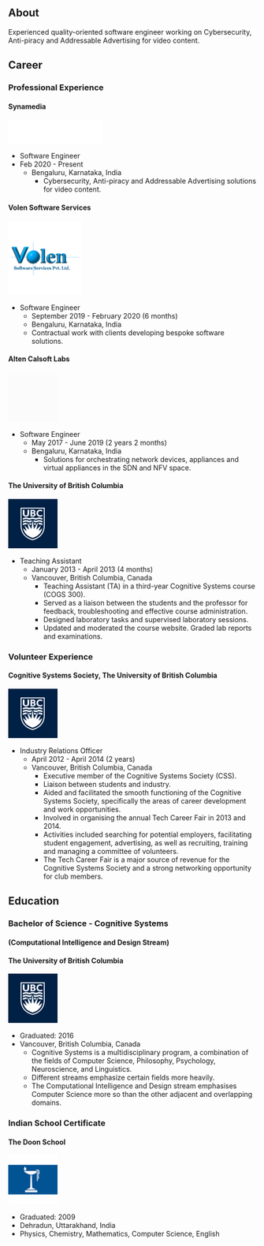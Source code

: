 

## About
Experienced quality-oriented software engineer working on Cybersecurity, Anti-piracy and Addressable Advertising for video content.
## Career

### Professional Experience

#### Synamedia

<img class="logo" src="assets/img/synamedia.gif" />

- Software Engineer
- Feb 2020 - Present
  - Bengaluru, Karnataka, India
    - Cybersecurity, Anti-piracy and Addressable Advertising solutions for video content.

#### Volen Software Services
<img class="logo" src="assets/img/volen.png" width="150" height="150"/>

- Software Engineer
  - September 2019 - February 2020 (6 months)
  - Bengaluru, Karnataka, India
   - Contractual work with clients developing bespoke software solutions.

#### Alten Calsoft Labs
<img class="logo" src="assets/img/alten_calsoft_labs.gif" width="100" height="100"/>

- Software Engineer
  - May 2017 - June 2019 (2 years 2 months)
  - Bengaluru, Karnataka, India
    - Solutions for orchestrating network devices, appliances and virtual appliances in the SDN and NFV space.

#### The University of British Columbia
<img class="logo" src="assets/img/ubc.png" height="100" width="100"/>

- Teaching Assistant
  - January 2013 - April 2013 (4 months)
  - Vancouver, British Columbia, Canada
    - Teaching Assistant (TA) in a third-year Cognitive Systems course (COGS 300).
    - Served as a liaison between the students and the professor for feedback, troubleshooting and effective course administration.
    - Designed laboratory tasks and supervised laboratory sessions.
    - Updated and moderated the course website. Graded lab reports and examinations.


### Volunteer Experience

#### Cognitive Systems Society, The University of British Columbia

<img class="logo" src="assets/img/ubc.png" height="100" width="100"/>

- Industry Relations Officer
  - April 2012 - April 2014 (2 years)
  - Vancouver, British Columbia, Canada
    - Executive member of the Cognitive Systems Society (CSS).
    - Liaison between students and industry.
    - Aided and facilitated the smooth functioning of the Cognitive Systems Society, specifically the areas of career development and work opportunities.
    - Involved in organising the annual Tech Career Fair in 2013 and 2014.
    - Activities included searching for potential employers, facilitating student engagement, advertising, as well as recruiting, training and managing a committee of volunteers.
    - The Tech Career Fair is a major source of revenue for the Cognitive Systems Society and a strong networking opportunity for club members.


## Education


### Bachelor of Science - Cognitive Systems 
#### (Computational Intelligence and Design Stream)
#### The University of British Columbia

<img class="logo" src="assets/img/ubc.png" height="100" width="100"/>

  - Graduated: 2016
  - Vancouver, British Columbia, Canada
    - Cognitive Systems is a multidisciplinary program, a combination of the fields of Computer Science, Philosophy, Psychology, Neuroscience, and Linguistics.
    - Different streams emphasize certain fields more heavily. 
    - The Computational Intelligence and Design stream emphasises Computer Science more so than the other adjacent and overlapping domains.


### Indian School Certificate
#### The Doon School

<img class="logo" src="assets/img/dosco.png" height="100" width="100"/>

  - Graduated: 2009
  - Dehradun, Uttarakhand, India
   - Physics, Chemistry, Mathematics, Computer Science, English
